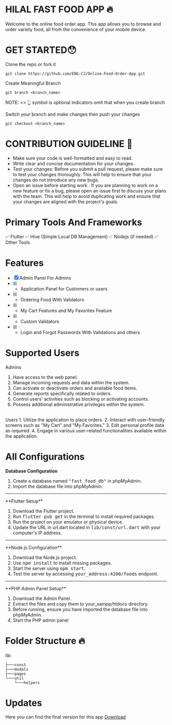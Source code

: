 # HILAL FAST FOOD APP 🔥
Welcome to the online food order app. This app allows you to browse and order variety food, all from the convenience of your mobile device.

# GET STARTED😯
Clone the repo or fork it
```
git clone https://github.com/ENG-CJ/Online-Food-Order-App.git
```

Create Meaningful Branch 
```
git branch <branch_name>
```
NOTE: <>  👆 symbol is optional indicators omit that when you create branch

Switch your branch and make changes then push your changes
```
git checkout <branch_name>
```

# CONTRIBUTION GUIDELINE 📢
- Make sure your code is well-formatted and easy to read.
- Write clear and concise documentation for your changes.
- Test your changes: Before you submit a pull request, please make sure to test your changes thoroughly. This will help to ensure that your changes do not introduce any new bugs.
- Open an issue before starting work : If you are planning to work on a new feature or fix a bug, please open an issue first to discuss your plans with the team. This will help to avoid duplicating work and ensure that your changes are aligned with the project's goals.


# Primary Tools And Frameworks
✅ Flutter 
✅ Hive (Simple Local DB Management)
✅ Nodejs (if needed)
✅ Other Tools

# Features
- [x] Admin Panel For Admins
- [x] -	Application Panel for Customers or users
- [x] -	Ordering Food  With Validators
- [x] -	My Cart Features and My Favorites Feature
- [x] -	Custom Validators
- [x] -	Login and Forgot Passwords With Validations  and others

# Supported Users
Admins
1.	Have access to the web panel.
2.	Manage incoming requests and data within the system.
3.	Can activate or deactivate orders and available food items.
4.	Generate reports specifically related to orders.
5.	Control users' activities such as blocking or activating accounts.
6.	Possess additional administrative privileges within the system.
<br>
Users
1. Utilize the application to place orders.
2. Interact with user-friendly screens such as "My Cart" and "My Favorites."
3. Edit personal profile data as required.
4. Engage in various user-related functionalities available within the application.


# All Configurations


**Database Configuration**
1. Create a database named <kbd>"fast_food_db"</kbd> in phpMyAdmin.<br>
2. Import the database file into phpMyAdmin.

<hr>
**Flutter Setup**

1.	Download the Flutter project.<br>
2.	Run <kbd>flutter pub get</kbd> in the terminal to install required packages.<br>
3.	Run the project on your emulator or physical device.<br>
4.	Update the URL in url.dart located in <kbd>lib/const/url.dart</kbd> with your computer's IP address.
<hr>
**Node.js Configuration**

1.	Download the Node.js project.<br>
2.	Use <kbd>npm install</kbd> to install missing packages.<br>
3.	Start the server using <kbd>npm start</kbd>.<br>
4.	Test the server by accessing <kbd>your_address:4200/foods</kbd> endpoint.
<hr>
**PHP Admin Panel Setup**

1.	Download the Admin Panel.<br>
2.	Extract the files and copy them to your_xampp/htdocs directory.<br>
3.	Before running, ensure you have imported the database file into phpMyAdmin.<br>
4.	Start the PHP admin panel





# Folder Structure 🔥
lib:
```
├───const
├───modals
├───pages
└───util
    └───helpers
```
# Updates 
Here you can find  the final version for this app [Download](#)
